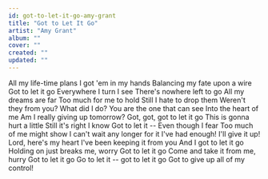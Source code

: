 ```yaml
---
id: got-to-let-it-go-amy-grant
title: "Got to Let It Go"
artist: "Amy Grant"
album: ""
cover: ""
created: ""
updated: ""
---
```


All my life-time plans
I got 'em in my hands
Balancing my fate upon a wire
Got to let it go
Everywhere I turn I see
There's nowhere left to go
All my dreams are far
Too much for me to hold
Still I hate to drop them
Weren't they from you?
What did I do?
You are the one that can see
Into the heart of me
Am I really giving up tomorrow?
Got, got, got to let it go
This is gonna hurt a little
Still it's right I know
Got to let it --
Even though I fear
Too much of me might show
I can't wait any longer for it
I've had enough!
I'll give it up!
Lord, here's my heart
I've been keeping it from you
And I got to let it go
Holding on just breaks me, worry
Got to let it go
Come and take it from me, hurry
Got to let it go
Go to let it -- got to let it go
Got to give up all of my control!